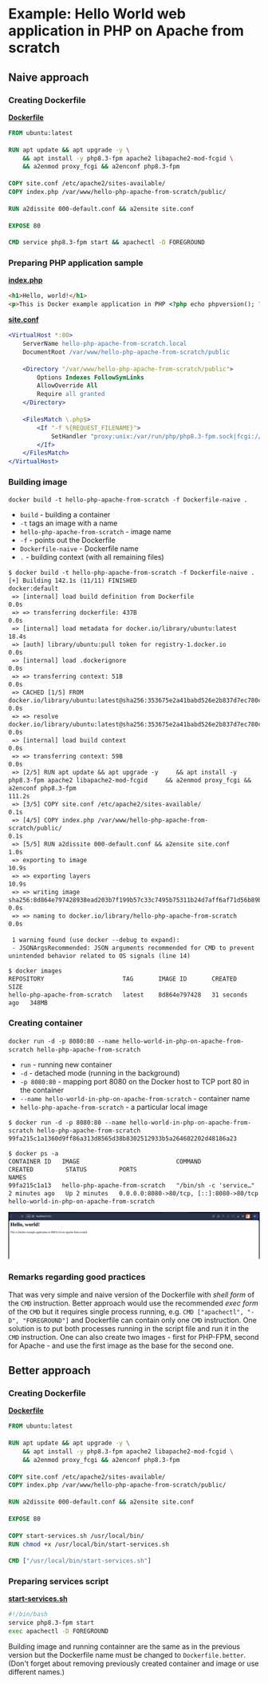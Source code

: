 # Example: Hello World web application in PHP on Apache from scratch

## Naive approach

### Creating Dockerfile

[**Dockerfile**](Dockerfile-naive)

```dockerfile
FROM ubuntu:latest

RUN apt update && apt upgrade -y \
    && apt install -y php8.3-fpm apache2 libapache2-mod-fcgid \
    && a2enmod proxy_fcgi && a2enconf php8.3-fpm

COPY site.conf /etc/apache2/sites-available/
COPY index.php /var/www/hello-php-apache-from-scratch/public/

RUN a2dissite 000-default.conf && a2ensite site.conf

EXPOSE 80

CMD service php8.3-fpm start && apachectl -D FOREGROUND

```

### Preparing PHP application sample

[**index.php**](index.php)

```html
<h1>Hello, world!</h1>
<p>This is Docker example application in PHP <?php echo phpversion(); ?> on Apache from scratch.</p>

```

[**site.conf**](site.conf)

```apache
<VirtualHost *:80>
    ServerName hello-php-apache-from-scratch.local
    DocumentRoot /var/www/hello-php-apache-from-scratch/public

    <Directory "/var/www/hello-php-apache-from-scratch/public">
        Options Indexes FollowSymLinks
        AllowOverride All
        Require all granted
    </Directory>

    <FilesMatch \.php$>
        <If "-f %{REQUEST_FILENAME}">
            SetHandler "proxy:unix:/var/run/php/php8.3-fpm.sock|fcgi://localhost"
        </If>
    </FilesMatch>
</VirtualHost>
```

### Building image

`docker build -t hello-php-apache-from-scratch -f Dockerfile-naive .`

* `build` - building a container
* `-t` tags an image with a name
* `hello-php-apache-from-scratch` - image name
* `-f` - points out the Dockerfile
* `Dockerfile-naive` - Dockerfile name
* `.` - building context (with all remaining files)

```console
$ docker build -t hello-php-apache-from-scratch -f Dockerfile-naive .
[+] Building 142.1s (11/11) FINISHED                                                                                                                                                                                                                               docker:default
 => [internal] load build definition from Dockerfile                                                                                                                                                                                                                         0.0s
 => => transferring dockerfile: 437B                                                                                                                                                                                                                                         0.0s
 => [internal] load metadata for docker.io/library/ubuntu:latest                                                                                                                                                                                                            18.4s
 => [auth] library/ubuntu:pull token for registry-1.docker.io                                                                                                                                                                                                                0.0s
 => [internal] load .dockerignore                                                                                                                                                                                                                                            0.0s
 => => transferring context: 51B                                                                                                                                                                                                                                             0.0s
 => CACHED [1/5] FROM docker.io/library/ubuntu:latest@sha256:353675e2a41babd526e2b837d7ec780c2a05bca0164f7ea5dbbd433d21d166fc                                                                                                                                                0.0s
 => => resolve docker.io/library/ubuntu:latest@sha256:353675e2a41babd526e2b837d7ec780c2a05bca0164f7ea5dbbd433d21d166fc                                                                                                                                                       0.0s
 => [internal] load build context                                                                                                                                                                                                                                            0.0s
 => => transferring context: 59B                                                                                                                                                                                                                                             0.0s
 => [2/5] RUN apt update && apt upgrade -y     && apt install -y php8.3-fpm apache2 libapache2-mod-fcgid     && a2enmod proxy_fcgi && a2enconf php8.3-fpm                                                                                                                  111.2s
 => [3/5] COPY site.conf /etc/apache2/sites-available/                                                                                                                                                                                                                       0.1s
 => [4/5] COPY index.php /var/www/hello-php-apache-from-scratch/public/                                                                                                                                                                                                      0.1s
 => [5/5] RUN a2dissite 000-default.conf && a2ensite site.conf                                                                                                                                                                                                               1.0s
 => exporting to image                                                                                                                                                                                                                                                      10.9s
 => => exporting layers                                                                                                                                                                                                                                                     10.9s
 => => writing image sha256:8d864e797428938ead203b7f199b57c33c7495b75311b24d7aff6af71d56b89b                                                                                                                                                                                 0.0s
 => => naming to docker.io/library/hello-php-apache-from-scratch                                                                                                                                                                                                             0.0s

 1 warning found (use docker --debug to expand):
 - JSONArgsRecommended: JSON arguments recommended for CMD to prevent unintended behavior related to OS signals (line 14)
```

```console
$ docker images
REPOSITORY                      TAG       IMAGE ID       CREATED          SIZE
hello-php-apache-from-scratch   latest    8d864e797428   31 seconds ago   348MB
```

### Creating container

`docker run -d -p 8080:80 --name hello-world-in-php-on-apache-from-scratch hello-php-apache-from-scratch`

* `run` - running new container
* `-d` - detached mode (running in the background)
* `-p 8080:80` - mapping port 8080 on the Docker host to TCP port 80 in the container
* `--name hello-world-in-php-on-apache-from-scratch` - container name
* `hello-php-apache-from-scratch` - a particular local image

```console
$ docker run -d -p 8080:80 --name hello-world-in-php-on-apache-from-scratch hello-php-apache-from-scratch
99fa215c1a1360d9ff86a313d8565d38b8302512933b5a264602202d48186a23
```

```console
$ docker ps -a
CONTAINER ID   IMAGE                           COMMAND                  CREATED         STATUS         PORTS                                     NAMES
99fa215c1a13   hello-php-apache-from-scratch   "/bin/sh -c 'service…"   2 minutes ago   Up 2 minutes   0.0.0.0:8080->80/tcp, [::]:8080->80/tcp   hello-world-in-php-on-apache-from-scratch
```

![Example application in browser](hello-php-apache-from-scratch_-_browser.png "Example application in browser")

### Remarks regarding good practices

That was very simple and naive version of the Dockerfile with *shell form* of the `CMD` instruction. Better approach would use the recommended *exec form* of the `CMD` but it requires single process running, e.g. `CMD ["apachectl", "-D", "FOREGROUND"]` and Dockerfile can contain only one `CMD` instruction. One solution is to put both processes running in the script file and run it in the `CMD` instruction. One can also create two images - first for PHP-FPM, second for Apache - and use the first image as the base for the second one.

## Better approach

### Creating Dockerfile

[**Dockerfile**](Dockerfile-better)

```dockerfile
FROM ubuntu:latest

RUN apt update && apt upgrade -y \
    && apt install -y php8.3-fpm apache2 libapache2-mod-fcgid \
    && a2enmod proxy_fcgi && a2enconf php8.3-fpm

COPY site.conf /etc/apache2/sites-available/
COPY index.php /var/www/hello-php-apache-from-scratch/public/

RUN a2dissite 000-default.conf && a2ensite site.conf

EXPOSE 80

COPY start-services.sh /usr/local/bin/
RUN chmod +x /usr/local/bin/start-services.sh

CMD ["/usr/local/bin/start-services.sh"]

```

### Preparing services script

[**start-services.sh**](start-services.sh)

```bash
#!/bin/bash
service php8.3-fpm start
exec apachectl -D FOREGROUND

```

Building image and running containner are the same as in the previous version but the Dockerfile name must be changed to `Dockerfile.better`.
(Don't forget about removing previously created container and image or use different names.)
